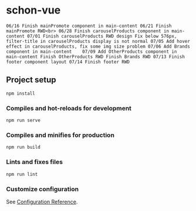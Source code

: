 # schon-vue
`
06/16 Finish mainPromote component in main-content
06/21 Finish mainPromote RWD<br>
06/28 Finish carouselProducts component in main-content
07/01 Finish carouselProducts RWD design
      Fix below 576px, filter-title in carouselProducts display is not normal
07/05 Add hover effect in carouselProducts, fix some img size problem
07/06 Add Brands component in main-content   
07/09 Add OtherProducts component in main-content
      Finish OtherProducts RWD
      Finish Brands RWD
07/13 Finish footer component layout
07/14 Finish footer RWD
`
## Project setup
```
npm install
```

### Compiles and hot-reloads for development
```
npm run serve
```

### Compiles and minifies for production
```
npm run build
```

### Lints and fixes files
```
npm run lint
```

### Customize configuration
See [Configuration Reference](https://cli.vuejs.org/config/).
